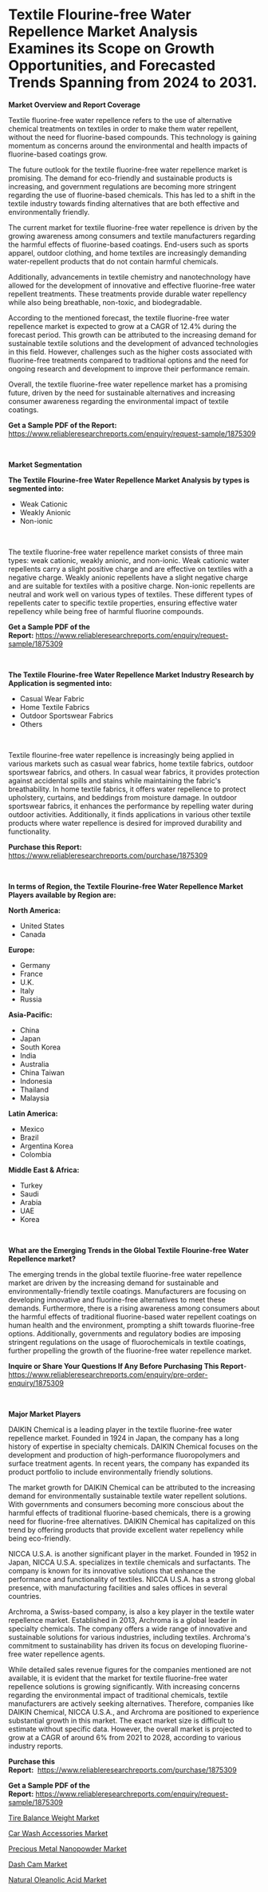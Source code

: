 <p><h1>Textile Flourine-free Water Repellence Market Analysis Examines its Scope on Growth Opportunities, and Forecasted Trends Spanning from 2024 to 2031.</h1></p><p><strong>Market Overview and Report Coverage</strong></p>
<p><p>Textile fluorine-free water repellence refers to the use of alternative chemical treatments on textiles in order to make them water repellent, without the need for fluorine-based compounds. This technology is gaining momentum as concerns around the environmental and health impacts of fluorine-based coatings grow.</p><p>The future outlook for the textile fluorine-free water repellence market is promising. The demand for eco-friendly and sustainable products is increasing, and government regulations are becoming more stringent regarding the use of fluorine-based chemicals. This has led to a shift in the textile industry towards finding alternatives that are both effective and environmentally friendly.</p><p>The current market for textile fluorine-free water repellence is driven by the growing awareness among consumers and textile manufacturers regarding the harmful effects of fluorine-based coatings. End-users such as sports apparel, outdoor clothing, and home textiles are increasingly demanding water-repellent products that do not contain harmful chemicals.</p><p>Additionally, advancements in textile chemistry and nanotechnology have allowed for the development of innovative and effective fluorine-free water repellent treatments. These treatments provide durable water repellency while also being breathable, non-toxic, and biodegradable.</p><p>According to the mentioned forecast, the textile fluorine-free water repellence market is expected to grow at a CAGR of 12.4% during the forecast period. This growth can be attributed to the increasing demand for sustainable textile solutions and the development of advanced technologies in this field. However, challenges such as the higher costs associated with fluorine-free treatments compared to traditional options and the need for ongoing research and development to improve their performance remain.</p><p>Overall, the textile fluorine-free water repellence market has a promising future, driven by the need for sustainable alternatives and increasing consumer awareness regarding the environmental impact of textile coatings.</p></p>
<p><strong>Get a Sample PDF of the Report:</strong> <a href="https://www.reliableresearchreports.com/enquiry/request-sample/1875309">https://www.reliableresearchreports.com/enquiry/request-sample/1875309</a></p>
<p>&nbsp;</p>
<p><strong>Market Segmentation</strong></p>
<p><strong>The Textile Flourine-free Water Repellence Market Analysis by types is segmented into:</strong></p>
<p><ul><li>Weak Cationic</li><li>Weakly Anionic</li><li>Non-ionic</li></ul></p>
<p>&nbsp;</p>
<p><p>The textile fluorine-free water repellence market consists of three main types: weak cationic, weakly anionic, and non-ionic. Weak cationic water repellents carry a slight positive charge and are effective on textiles with a negative charge. Weakly anionic repellents have a slight negative charge and are suitable for textiles with a positive charge. Non-ionic repellents are neutral and work well on various types of textiles. These different types of repellents cater to specific textile properties, ensuring effective water repellency while being free of harmful fluorine compounds.</p></p>
<p><strong>Get a Sample PDF of the Report:</strong>&nbsp;<a href="https://www.reliableresearchreports.com/enquiry/request-sample/1875309">https://www.reliableresearchreports.com/enquiry/request-sample/1875309</a></p>
<p>&nbsp;</p>
<p><strong>The Textile Flourine-free Water Repellence Market Industry Research by Application is segmented into:</strong></p>
<p><ul><li>Casual Wear Fabric</li><li>Home Textile Fabrics</li><li>Outdoor Sportswear Fabrics</li><li>Others</li></ul></p>
<p>&nbsp;</p>
<p><p>Textile flourine-free water repellence is increasingly being applied in various markets such as casual wear fabrics, home textile fabrics, outdoor sportswear fabrics, and others. In casual wear fabrics, it provides protection against accidental spills and stains while maintaining the fabric's breathability. In home textile fabrics, it offers water repellence to protect upholstery, curtains, and beddings from moisture damage. In outdoor sportswear fabrics, it enhances the performance by repelling water during outdoor activities. Additionally, it finds applications in various other textile products where water repellence is desired for improved durability and functionality.</p></p>
<p><strong>Purchase this Report:</strong>&nbsp; <a href="https://www.reliableresearchreports.com/purchase/1875309">https://www.reliableresearchreports.com/purchase/1875309</a></p>
<p>&nbsp;</p>
<p><strong>In terms of Region, the Textile Flourine-free Water Repellence Market Players available by Region are:</strong></p>
<p>
    <p> <strong> North America: </strong>
        <ul>
            <li>United States</li>
            <li>Canada</li>
        </ul>
        </p> 
    <p> <strong> Europe: </strong>
        <ul>
            <li>Germany</li>
            <li>France</li>
            <li>U.K.</li>
            <li>Italy</li>
            <li>Russia</li>
        </ul>
        </p> 
    <p> <strong> Asia-Pacific: </strong>
        <ul>
            <li>China</li>
            <li>Japan</li>
            <li>South Korea</li>
            <li>India</li>
            <li>Australia</li>
            <li>China Taiwan</li>
            <li>Indonesia</li>
            <li>Thailand</li>
            <li>Malaysia</li>
        </ul>
        </p> 
    <p> <strong> Latin America: </strong>
        <ul>
            <li>Mexico</li>
            <li>Brazil</li>
            <li>Argentina Korea</li>
            <li>Colombia</li>
        </ul>
        </p> 
    <p> <strong> Middle East & Africa: </strong>
        <ul>
            <li>Turkey</li>
            <li>Saudi</li>
            <li>Arabia</li>
            <li>UAE</li>
            <li>Korea</li>
        </ul>
    </p>
    </p>
<p>&nbsp;</p>
<p><strong>What are the Emerging Trends in the Global Textile Flourine-free Water Repellence market?</strong></p>
<p><p>The emerging trends in the global textile fluorine-free water repellence market are driven by the increasing demand for sustainable and environmentally-friendly textile coatings. Manufacturers are focusing on developing innovative and fluorine-free alternatives to meet these demands. Furthermore, there is a rising awareness among consumers about the harmful effects of traditional fluorine-based water repellent coatings on human health and the environment, prompting a shift towards fluorine-free options. Additionally, governments and regulatory bodies are imposing stringent regulations on the usage of fluorochemicals in textile coatings, further propelling the growth of the fluorine-free water repellence market.</p></p>
<p><strong>Inquire or Share Your Questions If Any Before Purchasing This Report</strong>- <a href="https://www.reliableresearchreports.com/enquiry/pre-order-enquiry/1875309">https://www.reliableresearchreports.com/enquiry/pre-order-enquiry/1875309</a></p>
<p>&nbsp;</p>
<p><strong>Major Market Players</strong></p>
<p><p>DAIKIN Chemical is a leading player in the textile fluorine-free water repellence market. Founded in 1924 in Japan, the company has a long history of expertise in specialty chemicals. DAIKIN Chemical focuses on the development and production of high-performance fluoropolymers and surface treatment agents. In recent years, the company has expanded its product portfolio to include environmentally friendly solutions.</p><p>The market growth for DAIKIN Chemical can be attributed to the increasing demand for environmentally sustainable textile water repellent solutions. With governments and consumers becoming more conscious about the harmful effects of traditional fluorine-based chemicals, there is a growing need for fluorine-free alternatives. DAIKIN Chemical has capitalized on this trend by offering products that provide excellent water repellency while being eco-friendly.</p><p>NICCA U.S.A. is another significant player in the market. Founded in 1952 in Japan, NICCA U.S.A. specializes in textile chemicals and surfactants. The company is known for its innovative solutions that enhance the performance and functionality of textiles. NICCA U.S.A. has a strong global presence, with manufacturing facilities and sales offices in several countries.</p><p>Archroma, a Swiss-based company, is also a key player in the textile water repellence market. Established in 2013, Archroma is a global leader in specialty chemicals. The company offers a wide range of innovative and sustainable solutions for various industries, including textiles. Archroma's commitment to sustainability has driven its focus on developing fluorine-free water repellence agents.</p><p>While detailed sales revenue figures for the companies mentioned are not available, it is evident that the market for textile fluorine-free water repellence solutions is growing significantly. With increasing concerns regarding the environmental impact of traditional chemicals, textile manufacturers are actively seeking alternatives. Therefore, companies like DAIKIN Chemical, NICCA U.S.A., and Archroma are positioned to experience substantial growth in this market. The exact market size is difficult to estimate without specific data. However, the overall market is projected to grow at a CAGR of around 6% from 2021 to 2028, according to various industry reports.</p></p>
<p><strong>Purchase this Report:</strong>&nbsp;&nbsp;<a href="https://www.reliableresearchreports.com/purchase/1875309">https://www.reliableresearchreports.com/purchase/1875309</a></p>
<p></p>
<p><strong>Get a Sample PDF of the Report:</strong>&nbsp;<a href="https://www.reliableresearchreports.com/enquiry/request-sample/1875309">https://www.reliableresearchreports.com/enquiry/request-sample/1875309</a></p>
<p><p><a href="https://www.linkedin.com/pulse/tire-balance-weight-market-size-2023-2030-global-industrial-0pw0e/">Tire Balance Weight Market</a></p><p><a href="https://www.linkedin.com/pulse/car-wash-accessories-market-share-amp-new-trends-analysis-8s81c/">Car Wash Accessories Market</a></p><p><a href="https://github.com/ChiragRP21/Market-Research-Report-List-2/blob/main/precious-metal-nanopowder-market.md">Precious Metal Nanopowder Market</a></p><p><a href="https://www.linkedin.com/pulse/dash-cam-market-size-growth-forecast-from-2023-2030-marketers-eye-kakpc/">Dash Cam Market</a></p><p><a href="https://github.com/Chiragrp22/Market-Research-Report-List-2/blob/main/natural-oleanolic-acid-market.md">Natural Oleanolic Acid Market</a></p></p>